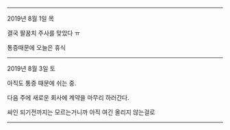 * * *
2019년 8월 1일 목

결국 팔꿈치 주사를 맞았다 ㅠ 

통증때문에 오늘은 휴식

* * *

2019년 8월 3일 토

아직도 통증 때문에 쉬는 중.

다음 주에 새로운 회사에 계약을 마무리 하러간다.

싸인 되기전까지는 모르는거니까 아직 여긴 올리지 않는걸로
* * *